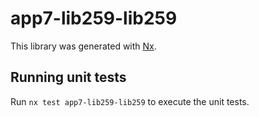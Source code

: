 # app7-lib259-lib259

This library was generated with [Nx](https://nx.dev).

## Running unit tests

Run `nx test app7-lib259-lib259` to execute the unit tests.
